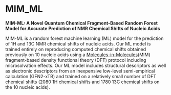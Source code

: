 # MIM_ML
**MIM-ML: A Novel Quantum Chemical Fragment-Based Random Forest Model for Accurate Prediction of NMR Chemical Shifts of Nucleic Acids**

MIM-ML is a random forest machine learning (ML) model for the prediction of 1H and 13C NMR chemical shifts of nucleic acids. Our ML model is trained entirely on reproducing computed chemical shifts obtained previously on 10 nucleic acids using a [Molecules-in-Molecules](https://pubs.acs.org/doi/full/10.1021/ct200033b)(MIM) fragment-based density functional theory (DFT) protocol including microsolvation effects. Our ML model includes structural descriptors as well as electronic descriptors from an inexpensive low-level semi-empirical calculation (GFN2-xTB) and trained on a relatively small number of DFT chemical shifts (2080 1H chemical shifts and 1780 13C chemical shifts on the 10 nucleic acids). 
